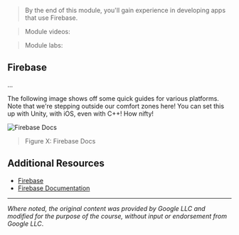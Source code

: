 > By the end of this module, you'll gain experience in developing apps that use Firebase.

> Module videos:

> Module labs:

## Firebase

...

The following image shows off some quick guides for various platforms.  Note that we're stepping outside our comfort zones here! You can set this up with Unity, with iOS, even with C++!  How nifty!

![Firebase Docs](/CloudAppsDev/assets/images/14-firebase-docs.png "Firebase Docs")

> Figure X: Firebase Docs

## Additional Resources

* [Firebase](https://firebase.google.com/)
* [Firebase Documentation](https://firebase.google.com/docs?authuser=0)

<hr size="1" />

*Where noted, the original content was provided by Google LLC and modified for the purpose of the course, without input or endorsement from Google LLC*.